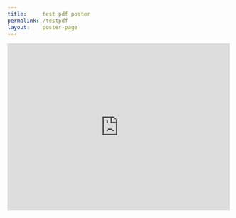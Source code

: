 ```yaml
---
title:     test pdf poster
permalink: /testpdf
layout:    poster-page
---
```


<embed src="https://drive.google.com/viewerng/
viewer?embedded=true&url=https://bytemal.github.io/bytemal-2020/submissions/files/Test.pdf" width="500" height="375">
